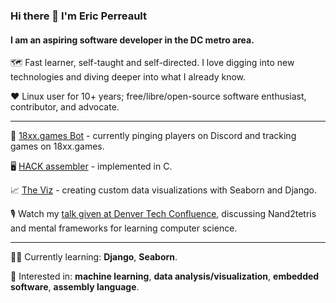 ### Hi there 👋 I'm Eric Perreault

#### I am an aspiring software developer in the DC metro area.

:world_map:  Fast learner, self-taught and self-directed. I love digging into new technologies and diving deeper into what I already know.

:heart:  Linux user for 10+ years; free/libre/open-source software enthusiast, contributor, and advocate.

---

:game_die:  [18xx.games Bot](https://github.com/erperreault/18xxgamesbot) - currently pinging players on Discord and tracking games on 18xx.games.

:desktop_computer:  [HACK assembler](https://github.com/erperreault/hackAssembler_in_C) - implemented in C.

:chart_with_upwards_trend:  [The Viz](https://github.com/erperreault/django-showcase) - creating custom data visualizations with Seaborn and Django.

:studio_microphone:  Watch my <a href="https://www.youtube.com/watch?v=48XJyE-JkRs">talk given at Denver Tech Confluence</a>, discussing Nand2tetris and mental frameworks for learning computer science.

---

:student:  Currently learning: **Django**, **Seaborn**.

:monocle_face:  Interested in: **machine learning**, **data analysis/visualization**, **embedded software**, **assembly language**.
